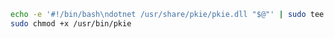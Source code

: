 ﻿```sh
echo -e '#!/bin/bash\ndotnet /usr/share/pkie/pkie.dll "$@"' | sudo tee /usr/bin/pkie
sudo chmod +x /usr/bin/pkie
```
